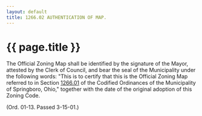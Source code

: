 ```yaml
---
layout: default 
title: 1266.02 AUTHENTICATION OF MAP.
---
```


{{ page.title }}
================

The Official Zoning Map shall be identified by the signature of the
Mayor, attested by the Clerk of Council, and bear the seal of the
Municipality under the following words: "This is to certify that this is
the Official Zoning Map referred to in Section [1266.01](50515abe.html)
of the Codified Ordinances of the Municipality of Springboro, Ohio,"
together with the date of the original adoption of this Zoning Code.

(Ord. 01-13. Passed 3-15-01.)
